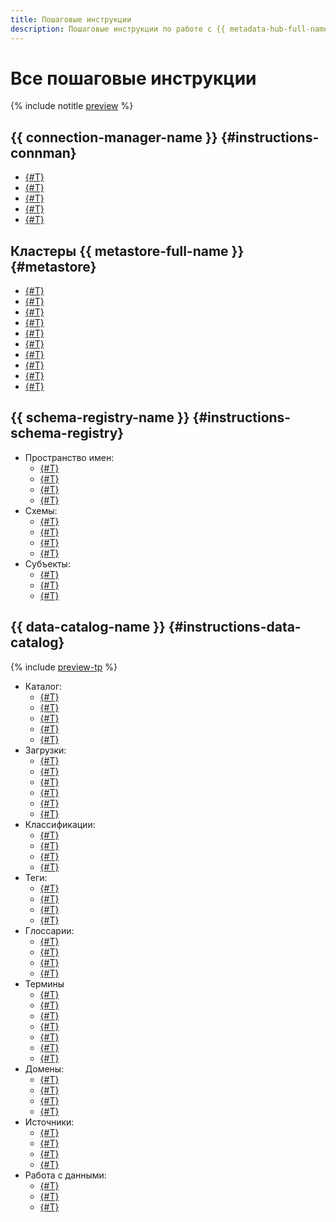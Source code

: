 ```yaml
---
title: Пошаговые инструкции
description: Пошаговые инструкции по работе с {{ metadata-hub-full-name }} в {{ yandex-cloud }}. Из статьи вы узнаете, как работать с подключениями и реестром схем.
---
```


# Все пошаговые инструкции



{% include notitle [preview](../../_includes/note-preview.md) %}



## {{ connection-manager-name }} {#instructions-connman}

* [{#T}](create-connection.md)
* [{#T}](view-connection.md)
* [{#T}](update-connection.md)
* [{#T}](delete-connection.md)
* [{#T}](connection-access.md)

## Кластеры {{ metastore-full-name }} {#metastore}

* [{#T}](metastore/cluster-list.md)
* [{#T}](metastore/cluster-create.md)
* [{#T}](metastore/cluster-update.md)
* [{#T}](metastore/cluster-stop.md)
* [{#T}](metastore/configure-security-group.md)
* [{#T}](metastore/data-processing-connect.md)
* [{#T}](metastore/export-and-import.md)
* [{#T}](metastore/s3-policy-connect.md)
* [{#T}](metastore/logging.md)
* [{#T}](metastore/cluster-delete.md)


## {{ schema-registry-name }} {#instructions-schema-registry}

* Пространство имен:
  * [{#T}](create-name-space.md)
  * [{#T}](update-name-space.md)
  * [{#T}](connect-to-namespace.md)
  * [{#T}](delete-name-space.md)
* Схемы:
  * [{#T}](upload-schema-to-subject.md)
  * [{#T}](add-schema.md)
  * [{#T}](delete-schema.md)
  * [{#T}](compare-schemas.md)
* Субъекты:
  * [{#T}](create-subject.md)
  * [{#T}](update-subject.md)
  * [{#T}](delete-subject.md)


## {{ data-catalog-name }} {#instructions-data-catalog} 

{% include [preview-tp](../../_includes/preview-tp.md) %}

* Каталог:
  * [{#T}](data-catalog/catalog-list.md)
  * [{#T}](data-catalog/create-catalog.md)
  * [{#T}](data-catalog/update-catalog.md)
  * [{#T}](data-catalog/catalog-operations.md)
  * [{#T}](data-catalog/delete-catalog.md)
* Загрузки:
  * [{#T}](data-catalog/list-ingestions.md)
  * [{#T}](data-catalog/create-ingestion.md)
  * [{#T}](data-catalog/start-ingestion.md)
  * [{#T}](data-catalog/update-ingestion.md)
  * [{#T}](data-catalog/get-info-ingestion.md)
  * [{#T}](data-catalog/delete-ingestion.md)
* Классификации:
  * [{#T}](data-catalog/list-classifications.md)
  * [{#T}](data-catalog/create-classification.md)
  * [{#T}](data-catalog/update-classification.md)
  * [{#T}](data-catalog/delete-classification.md)
* Теги:
  * [{#T}](data-catalog/list-tags.md)
  * [{#T}](data-catalog/create-tag.md)
  * [{#T}](data-catalog/update-tag.md)
  * [{#T}](data-catalog/delete-tag.md)
* Глоссарии:
  * [{#T}](data-catalog/list-glossaries.md)
  * [{#T}](data-catalog/create-glossary.md)
  * [{#T}](data-catalog/update-glossary.md)
  * [{#T}](data-catalog/delete-glossary.md)
* Термины
  * [{#T}](data-catalog/list-terms.md)
  * [{#T}](data-catalog/list-terms-child.md)
  * [{#T}](data-catalog/create-term.md)
  * [{#T}](data-catalog/create-term-child.md)
  * [{#T}](data-catalog/update-term.md)
  * [{#T}](data-catalog/delete-term.md)
  * [{#T}](data-catalog/delete-term-child.md)
* Домены:
  * [{#T}](data-catalog/list-domains.md)
  * [{#T}](data-catalog/create-domain.md)
  * [{#T}](data-catalog/update-domain.md)
  * [{#T}](data-catalog/delete-domain.md)
* Источники:
  * [{#T}](data-catalog/source-list.md)
  * [{#T}](data-catalog/create-source.md)
  * [{#T}](data-catalog/update-source.md)
  * [{#T}](data-catalog/delete-source.md)
* Работа с данными:
  * [{#T}](data-catalog/markup-metadata.md)
  * [{#T}](data-catalog/search-metadata.md)
  * [{#T}](data-catalog/analysis-metadata.md)
